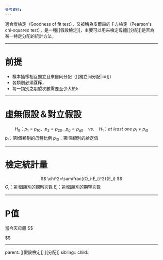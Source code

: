 ```yaml
---
參考資料:
---
```

適合度檢定（Goodness of fit test），又被稱為皮爾森的卡方檢定（Pearson's chi-squared test），是一種[[假設檢定]]，主要可以用來檢定母體[[分配]]是否為某一特定分配的統計方法。
- - -
# 前提
- 樣本抽樣相互獨立且來自同分配（[[獨立同分配|iid]]）
- 各類別必須**互斥**，
- 每一類別之期望次數需要至少大於5
- - -
# 虛無假設＆對立假設
$$
H_0\text{：}p_1=p_{10}、p_2=p_{20}\ldots p_q=p_{q0}\quad vs.\quad H_1\text{：}at \,\,least\,\,one\,\,p_i\neq p_{i0}
$$
$p_i$：第i個類別的母體比例
$p_{i0}$：第i個類別的給定值
- - -
# 檢定統計量
$$
\chi^2=\sum\frac{(O_i-E_i)^2}{E_i}
$$
$O_i$：第i個類別的觀察次數
$E_i$：第i個類別的期望次數
- - -
# P值
當今天母體
$$

$$
- - -
parent::[[假設檢定]],[[分配]]
sibling::
child::